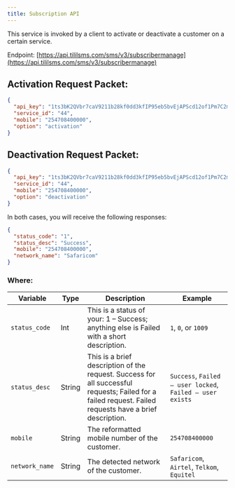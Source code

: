 ```yaml
---
title: Subscription API
---
```

This service is invoked by a client to activate or deactivate a customer on a certain service.

Endpoint: [https://api.tililsms.com/sms/v3/subscribermanage](https://api.tililsms.com/sms/v3/subscribermanage)

## Activation Request Packet:

```json
{
  "api_key": "1ts3bK2QVbr7caV9211b28kf0dd3kfIP95eb5bvEjAPScd12of1Pm7C2mGOLQca4",
  "service_id": "44",
  "mobile": "254708400000",
  "option": "activation"
}
```

## Deactivation Request Packet:

```json
{
  "api_key": "1ts3bK2QVbr7caV9211b28kf0dd3kfIP95eb5bvEjAPScd12of1Pm7C2mGOLQca4",
  "service_id": "44",
  "mobile": "254708400000",
  "option": "deactivation"
}
```

In both cases, you will receive the following responses:

```json
{
  "status_code": "1",
  "status_desc": "Success",
  "mobile": "254708400000",
  "network_name": "Safaricom"
}
```

### Where:

| Variable       | Type   | Description                                                                                                                                             | Example                                                   |
| -------------- | ------ | ------------------------------------------------------------------------------------------------------------------------------------------------------- | --------------------------------------------------------- |
| `status_code`  | Int    | This is a status of your: 1 – Success; anything else is Failed with a short description.                                                                | `1`, `0`, or `1009`                                       |
| `status_desc`  | String | This is a brief description of the request. Success for all successful requests; Failed for a failed request. Failed requests have a brief description. | `Success`, `Failed – user locked`, `Failed – user exists` |
| `mobile`       | String | The reformatted mobile number of the customer.                                                                                                          | `254708400000`                                            |
| `network_name` | String | The detected network of the customer.                                                                                                                   | `Safaricom`, `Airtel`, `Telkom`, `Equitel`                |
